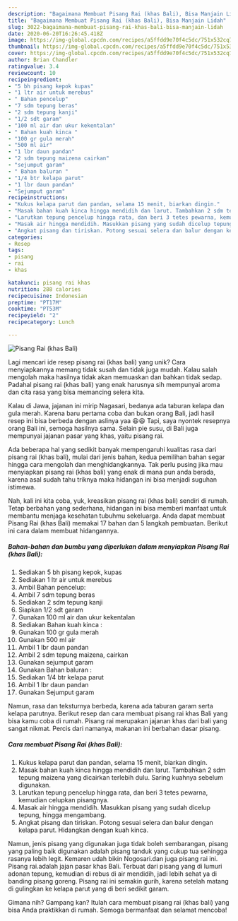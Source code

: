 ```yaml
---
description: "Bagaimana Membuat Pisang Rai (khas Bali), Bisa Manjain Lidah"
title: "Bagaimana Membuat Pisang Rai (khas Bali), Bisa Manjain Lidah"
slug: 3022-bagaimana-membuat-pisang-rai-khas-bali-bisa-manjain-lidah
date: 2020-06-20T16:26:45.418Z
image: https://img-global.cpcdn.com/recipes/a5ffdd9e70f4c5dc/751x532cq70/pisang-rai-khas-bali-foto-resep-utama.jpg
thumbnail: https://img-global.cpcdn.com/recipes/a5ffdd9e70f4c5dc/751x532cq70/pisang-rai-khas-bali-foto-resep-utama.jpg
cover: https://img-global.cpcdn.com/recipes/a5ffdd9e70f4c5dc/751x532cq70/pisang-rai-khas-bali-foto-resep-utama.jpg
author: Brian Chandler
ratingvalue: 3.4
reviewcount: 10
recipeingredient:
- "5 bh pisang kepok kupas"
- "1 ltr air untuk merebus"
- " Bahan pencelup"
- "7 sdm tepung beras"
- "2 sdm tepung kanji"
- "1/2 sdt garam"
- "100 ml air dan ukur kekentalan"
- " Bahan kuah kinca "
- "100 gr gula merah"
- "500 ml air"
- "1 lbr daun pandan"
- "2 sdm tepung maizena cairkan"
- "sejumput garam"
- " Bahan baluran "
- "1/4 btr kelapa parut"
- "1 lbr daun pandan"
- "Sejumput garam"
recipeinstructions:
- "Kukus kelapa parut dan pandan, selama 15 menit, biarkan dingin."
- "Masak bahan kuah kinca hingga mendidih dan larut. Tambahkan 2 sdm tepung maizena yang dicairkan terlebih dulu. Saring kuahnya sebelum digunakan."
- "Larutkan tepung pencelup hingga rata, dan beri 3 tetes pewarna, kemudian celupkan pisangnya."
- "Masak air hingga mendidih. Masukkan pisang yang sudah dicelup tepung, hingga mengambang."
- "Angkat pisang dan tiriskan. Potong sesuai selera dan balur dengan kelapa parut. Hidangkan dengan kuah kinca."
categories:
- Resep
tags:
- pisang
- rai
- khas

katakunci: pisang rai khas 
nutrition: 288 calories
recipecuisine: Indonesian
preptime: "PT17M"
cooktime: "PT53M"
recipeyield: "2"
recipecategory: Lunch

---
```



![Pisang Rai (khas Bali)](https://img-global.cpcdn.com/recipes/a5ffdd9e70f4c5dc/751x532cq70/pisang-rai-khas-bali-foto-resep-utama.jpg)

Lagi mencari ide resep pisang rai (khas bali) yang unik? Cara menyiapkannya memang tidak susah dan tidak juga mudah. Kalau salah mengolah maka hasilnya tidak akan memuaskan dan bahkan tidak sedap. Padahal pisang rai (khas bali) yang enak harusnya sih mempunyai aroma dan cita rasa yang bisa memancing selera kita.

Kalau di Jawa, jajanan ini mirip Nagasari, bedanya ada taburan kelapa dan gula merah. Karena baru pertama coba dan bukan orang Bali, jadi hasil resep ini bisa berbeda dengan aslinya yaa 😆😆 Tapi, saya nyontek resepnya orang Bali ini, semoga hasilnya sama. Selain pie susu, di Bali juga mempunyai jajanan pasar yang khas, yaitu pisang rai.

Ada beberapa hal yang sedikit banyak mempengaruhi kualitas rasa dari pisang rai (khas bali), mulai dari jenis bahan, kedua pemilihan bahan segar hingga cara mengolah dan menghidangkannya. Tak perlu pusing jika mau menyiapkan pisang rai (khas bali) yang enak di mana pun anda berada, karena asal sudah tahu triknya maka hidangan ini bisa menjadi suguhan istimewa.


Nah, kali ini kita coba, yuk, kreasikan pisang rai (khas bali) sendiri di rumah. Tetap berbahan yang sederhana, hidangan ini bisa memberi manfaat untuk membantu menjaga kesehatan tubuhmu sekeluarga. Anda dapat membuat Pisang Rai (khas Bali) memakai 17 bahan dan 5 langkah pembuatan. Berikut ini cara dalam membuat hidangannya.

<!--inarticleads1-->

##### Bahan-bahan dan bumbu yang diperlukan dalam menyiapkan Pisang Rai (khas Bali):

1. Sediakan 5 bh pisang kepok, kupas
1. Sediakan 1 ltr air untuk merebus
1. Ambil  Bahan pencelup:
1. Ambil 7 sdm tepung beras
1. Sediakan 2 sdm tepung kanji
1. Siapkan 1/2 sdt garam
1. Gunakan 100 ml air dan ukur kekentalan
1. Sediakan  Bahan kuah kinca :
1. Gunakan 100 gr gula merah
1. Gunakan 500 ml air
1. Ambil 1 lbr daun pandan
1. Ambil 2 sdm tepung maizena, cairkan
1. Gunakan sejumput garam
1. Gunakan  Bahan baluran :
1. Sediakan 1/4 btr kelapa parut
1. Ambil 1 lbr daun pandan
1. Gunakan Sejumput garam


Namun, rasa dan teksturnya berbeda, karena ada taburan garam serta kelapa parutnya. Berikut resep dan cara membuat pisang rai khas Bali yang bisa kamu coba di rumah. Pisang rai merupakan jajanan khas dari bali yang sangat nikmat. Percis dari namanya, makanan ini berbahan dasar pisang. 

<!--inarticleads2-->

##### Cara membuat Pisang Rai (khas Bali):

1. Kukus kelapa parut dan pandan, selama 15 menit, biarkan dingin.
1. Masak bahan kuah kinca hingga mendidih dan larut. Tambahkan 2 sdm tepung maizena yang dicairkan terlebih dulu. Saring kuahnya sebelum digunakan.
1. Larutkan tepung pencelup hingga rata, dan beri 3 tetes pewarna, kemudian celupkan pisangnya.
1. Masak air hingga mendidih. Masukkan pisang yang sudah dicelup tepung, hingga mengambang.
1. Angkat pisang dan tiriskan. Potong sesuai selera dan balur dengan kelapa parut. Hidangkan dengan kuah kinca.


Namun, jenis pisang yang digunakan juga tidak boleh sembarangan, pisang yang paling baik digunakan adalah pisang tanduk yang cukup tua sehingga rasanya lebih legit. Kemaren udah bikin Nogosari.dan juga pisang rai ini. Pisang rai.adalah jajan pasar khas Bali. Terbuat dari pisang yang di lumuri adonan tepung, kemudian di rebus di air mendidih, jadi lebih sehat ya di banding pisang goreng. Pisang rai ini semakin gurih, karena setelah matang di gulingkan ke kelapa parut yang di beri sedikit garam. 

Gimana nih? Gampang kan? Itulah cara membuat pisang rai (khas bali) yang bisa Anda praktikkan di rumah. Semoga bermanfaat dan selamat mencoba!
